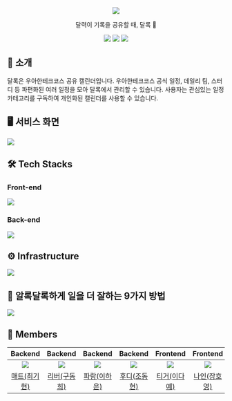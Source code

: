 <div align="center">
<img src="https://user-images.githubusercontent.com/11745691/185735071-5eb23eaa-745b-4d69-a336-b64e5a6f011e.png" />

달력이 기록을 공유할 때, 달록 🌙

[<img src="https://img.shields.io/badge/-dallog.me-important?style=flat&logo=google-chrome&logoColor=white" />](https://dallog.me) [<img src="https://img.shields.io/badge/-tech blog-blue?style=flat&logo=google-chrome&logoColor=white" />](https://dallog.github.io) [<img src="https://img.shields.io/badge/release-v1.1.2-critical?style=flat&logo=google-chrome&logoColor=white" />](https://github.com/woowacourse-teams/2022-dallog/releases/tag/v1.1.2)

[](https://dallog.me)

</div>

## 🌙 소개

달록은 우아한테크코스 공유 캘린더입니다. 우아한테크코스 공식 일정, 데일리 팀, 스터디 등 파편화된 여러 일정을 모아 달록에서 관리할 수 있습니다. 사용자는 관심있는 일정 카테고리를 구독하여 개인화된 캘린더를 사용할 수 있습니다.

## 🖥 서비스 화면

![](https://user-images.githubusercontent.com/11745691/194251748-1a5f5819-7ae8-4648-a45e-6c02399af812.png)

## 🛠 Tech Stacks

### Front-end

![](https://user-images.githubusercontent.com/11745691/188255671-080e1818-dadc-43d1-91f0-911f7b12add5.png)

### Back-end

![](https://user-images.githubusercontent.com/11745691/188255703-966c55f6-b868-49c2-a915-8e6fc84ce287.png)

## ⚙️ Infrastructure

![](https://user-images.githubusercontent.com/11745691/185746996-8c2ec104-95a4-472e-9ad0-27a2a22ce821.png)

## 🌈 알록달록하게 일을 더 잘하는 9가지 방법

![](https://user-images.githubusercontent.com/11745691/185748153-bf170c7a-99cd-49ee-9420-397af9c7f35e.png)

## 👥 Members

|                   Backend                    |                      Backend                       |                     Backend                      |                   Backend                    |                    Frontend                    |                  Frontend                   |
| :------------------------------------------: | :------------------------------------------------: | :----------------------------------------------: | :------------------------------------------: | :--------------------------------------------: | :-----------------------------------------: |
| ![](https://github.com/hyeonic.png?size=120) | ![](https://github.com/gudonghee2000.png?size=120) | ![](https://github.com/summerlunaa.png?size=120) | ![](https://github.com/devHudi.png?size=120) | ![](https://github.com/daaaayeah.png?size=120) | ![](https://github.com/jhy979.png?size=120) |
|  [매트(최기현)](https://github.com/hyeonic)  |  [리버(구동희)](https://github.com/gudonghee2000)  |  [파랑(이하은)](https://github.com/summerlunaa)  |  [후디(조동현)](https://github.com/devHudi)  |  [티거(이다예)](https://github.com/daaaayeah)  |  [나인(장호영)](https://github.com/jhy979)  |
